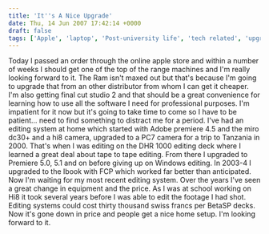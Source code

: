```yaml
---
title: 'It''s A Nice Upgrade'
date: Thu, 14 Jun 2007 17:42:14 +0000
draft: false
tags: ['Apple', 'laptop', 'Post-university life', 'tech related', 'upgrade', 'work']
---
```


Today I passed an order through the online apple store and within a number of weeks I should get one of the top of the range machines and I'm really looking forward to it. The Ram isn't maxed out but that's because I'm going to upgrade that from an other distributor from whom I can get it cheaper. I'm also getting final cut studio 2 and that should be a great convenience for learning how to use all the software I need for professional purposes. I'm impatient for it now but it's going to take time to come so I have to be patient... need to find something to distract me for a period. I've had an editing system at home which started with Adobe premiere 4.5 and the miro dc30+ and a hi8 camera, upgraded to a PC7 camera for a trip to Tanzania in 2000. That's when I was editing on the DHR 1000 editing deck where I learned a great deal about tape to tape editing. From there I upgraded to Premiere 5.0, 5.1 and on before giving up on Windows editing. In 2003-4 I upgraded to the Ibook with FCP which worked far better than anticipated. Now I'm waiting for my most recent editing system. Over the years I've seen a great change in equipment and the price. As I was at school working on Hi8 it took several years before I was able to edit the footage I had shot. Editing systems could cost thirty thousand swiss francs per BetaSP decks. Now it's gone down in price and people get a nice home setup. I'm looking forward to it.